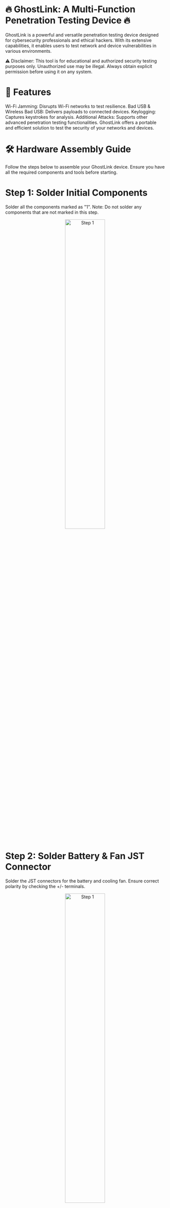 # 🔥 GhostLink: A Multi-Function Penetration Testing Device 🔥


GhostLink is a powerful and versatile penetration testing device designed for cybersecurity professionals and ethical hackers. With its extensive capabilities, it enables users to test network and device vulnerabilities in various environments.

⚠️ Disclaimer: This tool is for educational and authorized security testing purposes only. Unauthorized use may be illegal. Always obtain explicit permission before using it on any system.

# 🚀 Features
Wi-Fi Jamming: Disrupts Wi-Fi networks to test resilience.
Bad USB & Wireless Bad USB: Delivers payloads to connected devices.
Keylogging: Captures keystrokes for analysis.
Additional Attacks: Supports other advanced penetration testing functionalities.
GhostLink offers a portable and efficient solution to test the security of your networks and devices.

# 🛠️ Hardware Assembly Guide
Follow the steps below to assemble your GhostLink device. Ensure you have all the required components and tools before starting.

# Step 1: Solder Initial Components
Solder all the components marked as "1".
Note: Do not solder any components that are not marked in this step.

<p align="center">
    <img src="https://github.com/user-attachments/assets/645be71c-a832-4704-87f2-711e7fa35836" width="50%" alt="Step 1">
</p>

# Step 2: Solder Battery & Fan JST Connector
Solder the JST connectors for the battery and cooling fan.
Ensure correct polarity by checking the +/- terminals.

<p align="center">
    <img src="https://github.com/user-attachments/assets/28d79d8c-075a-4bc1-a4b1-cb271e0158fe" width="50%" alt="Step 1">
</p>

# Step 3: Solder the Female USB-A Port
Carefully solder the female USB-A port to the board.

<p align="center">
    <img src="https://github.com/user-attachments/assets/0fb431ec-4afe-4aba-9706-dbb8ea903bf5" width="50%" alt="Step 1">
</p>

# Step 4: Attach the Cooling Fan
Screw down the cooling fan with the screw head facing the front side of the PCB.
<p align="center">
    <img src="https://github.com/user-attachments/assets/5ee87e2a-4c50-480b-858c-c92303115af4" width="50%" alt="Step 1">
</p>

# Step 5: Solder Final Components
Complete the assembly by soldering all the components marked as "last".

<p align="center">
    <img src="https://github.com/user-attachments/assets/12c0244f-abab-49b2-a71c-0005ab612699" width="50%" alt="Step 1">
</p>

# 🛡️ Legal Notice
GhostLink is intended only for ethical hacking and authorized penetration testing. Misuse of this device is strictly prohibited.

